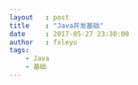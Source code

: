 ```yaml
---
layout   : post
title    : "Java并发基础"
date     : 2017-05-27 23:30:00
author   : fxleyu
tags:
    - Java
    - 基础
---
```

